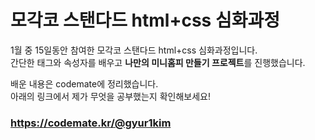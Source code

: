 # 모각코 스탠다드 html+css 심화과정 
1월 중 15일동안 참여한 모각코 스탠다드 html+css 심화과정입니다.   
간단한 태그와 속성자를 배우고 **나만의 미니홈피 만들기 프로젝트**를 진행했습니다.   

배운 내용은 codemate에 정리했습니다.   
아래의 링크에서 제가 무엇을 공부했는지 확인해보세요!   
### https://codemate.kr/@gyur1kim
